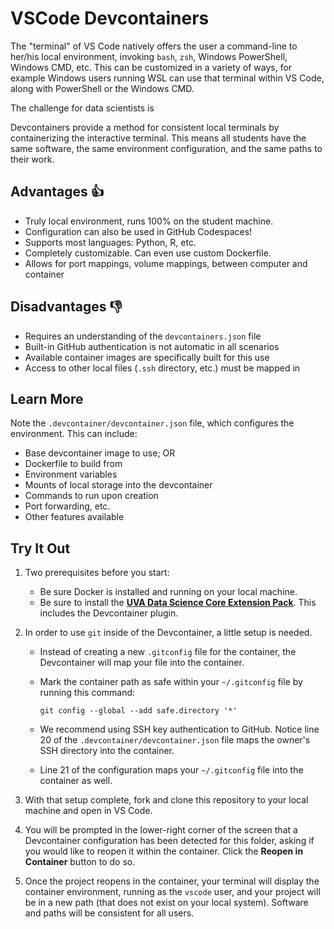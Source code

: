 # VSCode Devcontainers

The "terminal" of VS Code natively offers the user a command-line to her/his local environment, invoking `bash`, `zsh`, Windows PowerShell, Windows CMD, etc. This can be customized in a variety of ways, for example Windows users running WSL can use that terminal within VS Code, along with PowerShell or the Windows CMD.

The challenge for data scientists is 

Devcontainers provide a method for consistent local terminals by containerizing the interactive terminal. This means all students have the same software, the same environment configuration, and the same paths to their work.

## Advantages :thumbsup:

- Truly local environment, runs 100% on the student machine.
- Configuration can also be used in GitHub Codespaces!
- Supports most languages: Python, R, etc.
- Completely customizable. Can even use custom Dockerfile.
- Allows for port mappings, volume mappings, between computer and container

## Disadvantages :thumbsdown:

- Requires an understanding of the `devcontainers.json` file
- Built-in GitHub authentication is not automatic in all scenarios
- Available container images are specifically built for this use
- Access to other local files (`.ssh` directory, etc.) must be mapped in

## Learn More

Note the `.devcontainer/devcontainer.json` file, which configures the environment. This can include:

- Base devcontainer image to use; OR
- Dockerfile to build from
- Environment variables
- Mounts of local storage into the devcontainer
- Commands to run upon creation
- Port forwarding, etc.
- Other features available

## Try It Out

1. Two prerequisites before you start:

   - Be sure Docker is installed and running on your local machine.
   - Be sure to install the [**UVA Data Science Core Extension Pack**](https://marketplace.visualstudio.com/items?itemName=uva-school-of-data-science.sds-vscode). This includes the Devcontainer plugin.
   
2. In order to use `git` inside of the Devcontainer, a little setup is needed.
   
   - Instead of creating a new `.gitconfig` file for the container, the Devcontainer will map your file into the container.
   - Mark the container path as safe within your `~/.gitconfig` file by running this command:

        ```
        git config --global --add safe.directory '*'
        ```
    - We recommend using SSH key authentication to GitHub. Notice line 20 of the `.devcontainer/devcontainer.json` file maps the owner's SSH directory into the container.
    - Line 21 of the configuration maps your `~/.gitconfig` file into the container as well.

3. With that setup complete, fork and clone this repository to your local machine and open in VS Code.

4. You will be prompted in the lower-right corner of the screen that a Devcontainer configuration has been detected for this folder, asking if you would like to reopen it within the container. Click the **Reopen in Container** button to do so. 

5. Once the project reopens in the container, your terminal will display the container environment, running as the `vscode` user, and your project will be in a new path (that does not exist on your local system). Software and paths will be consistent for all users.